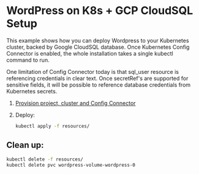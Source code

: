 # WordPress on K8s + GCP CloudSQL Setup

This example shows how you can deploy Wordpress to your Kubernetes cluster, backed by Google CloudSQL database. Once Kubernetes Config Connector is enabled, the whole installation takes a single kubectl command to run.

One limitation of Config Connector today is that sql_user resource is referencing credentials in clear text. Once secretRef's are supported for sensitive fields, it will be possible to reference database credentials from Kubernetes secrets.

1. [Provision project, cluster and Config Connector](../../provision.md)
1. Deploy:

    ```bash
    kubectl apply -f resources/
    ```

## Clean up:
``` bash
kubectl delete -f resources/
kubectl delete pvc wordpress-volume-wordpress-0
```

